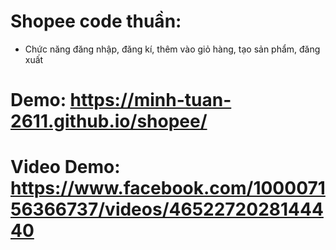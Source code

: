 # Shopee code thuần:
  - Chức năng đăng nhập, đăng kí, thêm vào giỏ hàng, tạo sản phẩm, đăng xuất
# Demo: https://minh-tuan-2611.github.io/shopee/
# Video Demo: https://www.facebook.com/100007156366737/videos/4652272028144440
